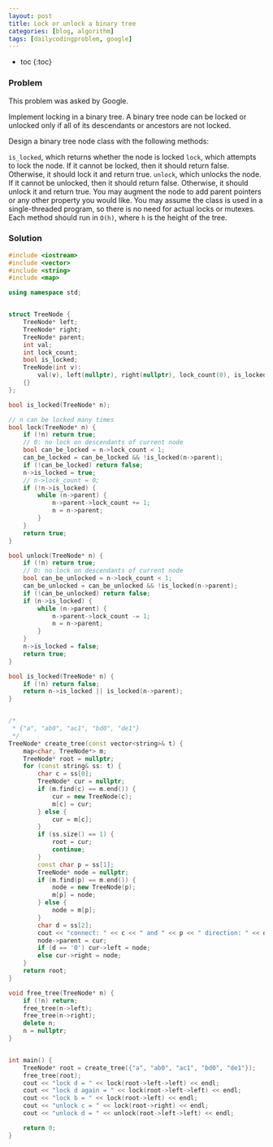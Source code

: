 ```yaml
---
layout: post
title: Lock or unlock a binary tree
categories: [blog, algorithm]
tags: [dailycodingproblem, google]
---
```


+ toc
{:toc}

### Problem

This problem was asked by Google.

Implement locking in a binary tree. A binary tree node can be locked or unlocked only if all of
its descendants or ancestors are not locked.

Design a binary tree node class with the following methods:

`is_locked`, which returns whether the node is locked
`lock`, which attempts to lock the node. If it cannot be locked, then it should return false.
Otherwise, it should lock it and return true.
`unlock`, which unlocks the node. If it cannot be unlocked, then it should return false.
Otherwise, it should unlock it and return true.
You may augment the node to add parent pointers or any other property you would like.
You may assume the class is used in a single-threaded program, so there is no need for
actual locks or mutexes. Each method should run in `O(h)`, where `h` is the height of the tree.

### Solution

```cpp
#include <iostream>
#include <vector>
#include <string>
#include <map>

using namespace std;


struct TreeNode {
    TreeNode* left;
    TreeNode* right;
    TreeNode* parent;
    int val;
    int lock_count;
    bool is_locked;
    TreeNode(int v):
        val(v), left(nullptr), right(nullptr), lock_count(0), is_locked(false), parent(nullptr)
    {}
};

bool is_locked(TreeNode* n);

// n can be locked many times
bool lock(TreeNode* n) {
    if (!n) return true;
    // 0: no lock on descendants of current node
    bool can_be_locked = n->lock_count < 1;
    can_be_locked = can_be_locked && !is_locked(n->parent);
    if (!can_be_locked) return false;
    n->is_locked = true;
    // n->lock_count = 0;
    if (!n->is_locked) {
        while (n->parent) {
            n->parent->lock_count += 1;
            n = n->parent;
        }
    }
    return true;
}

bool unlock(TreeNode* n) {
    if (!n) return true;
    // 0: no lock on descendants of current node
    bool can_be_unlocked = n->lock_count < 1;
    can_be_unlocked = can_be_unlocked && !is_locked(n->parent);
    if (!can_be_unlocked) return false;
    if (n->is_locked) {
        while (n->parent) {
            n->parent->lock_count -= 1;
            n = n->parent;
        }
    }
    n->is_locked = false;
    return true;
}

bool is_locked(TreeNode* n) {
    if (!n) return false;
    return n->is_locked || is_locked(n->parent);
}


/*
 * {"a", "ab0", "ac1", "bd0", "de1"}
 */
TreeNode* create_tree(const vector<string>& t) {
    map<char, TreeNode*> m;
    TreeNode* root = nullptr;
    for (const string& ss: t) {
        char c = ss[0];
        TreeNode* cur = nullptr;
        if (m.find(c) == m.end()) {
            cur = new TreeNode(c);
            m[c] = cur;
        } else {
            cur = m[c];
        }
        if (ss.size() == 1) {
            root = cur;
            continue;
        }
        const char p = ss[1];
        TreeNode* node = nullptr;
        if (m.find(p) == m.end()) {
            node = new TreeNode(p);
            m[p] = node;
        } else {
            node = m[p];
        }
        char d = ss[2];
        cout << "connect: " << c << " and " << p << " direction: " << d << endl;
        node->parent = cur;
        if (d == '0') cur->left = node;
        else cur->right = node;
    }
    return root;
}

void free_tree(TreeNode* n) {
    if (!n) return;
    free_tree(n->left);
    free_tree(n->right);
    delete n;
    n = nullptr;
}


int main() {
    TreeNode* root = create_tree({"a", "ab0", "ac1", "bd0", "de1"});
    free_tree(root);
    cout << "lock d = " << lock(root->left->left) << endl;
    cout << "lock d again = " << lock(root->left->left) << endl;
    cout << "lock b = " << lock(root->left) << endl;
    cout << "unlock c = " << lock(root->right) << endl;
    cout << "unlock d = " << unlock(root->left->left) << endl;

    return 0;
}
```
